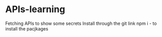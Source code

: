# APIs-learning
Fetching APIs to show some secrets 
 Install through the git link
 npm i  - to install  the pacjkages
 
